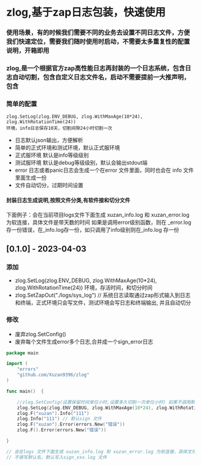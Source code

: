 # zlog,基于zap日志包装，快速使用
### 使用场景，有的时候我们需要不同的业务去设置不同日志文件，方便我们快速定位，需要我们随时使用时启动，不需要太多重复性的配置说明，开箱即用

### zlog,是一个根据官方zap高性能日志再封装的一个日志系统，包含日志自动切割，包含自定义日志文件名，启动不需要提前一大推声明，包含

### 简单的配置
```azure
zlog.SetLog(zlog.ENV_DEBUG, zlog.WithMaxAge(10*24), zlog.WithRotationTime(24))
环境，info日志保存10天，切割间隙24小时切割一次

```
- 日志默认json输出，方便解析
- 简单的正式环境和测试环境，默认正式服环境
- 正式服环境 默认是info等级级别
- 测试服环境 默认是debug等级级别，默认会输出stdout端
- error 日志或者panic日志会生成一个在error 文件里面，同时也会在 info 文件里面生成一份
- 文件自动切分，过期时间设置



#### 封装日志生成说明,按照文件分类,有软件接和切分文件
下面例子：会在当前项目logs文件下面生成 xuzan_info.log 和 xuzan_error.log 为软连接，具体文件是带天数的时间  如果是调用error级别函数，则在 _error.log 存一份错误，在_info.log存一份，如只调用了info级别则在_info.log 存一份

## [0.1.0] - 2023-04-03
### 添加
- zlog.SetLog(zlog.ENV_DEBUG, zlog.WithMaxAge(10*24), zlog.WithRotationTime(24))  环境，存活时间，和切分时间
- zlog.SetZapOut("./logs/sys_log") // 系统日志读取通过zap形式输入到日志和终端，正式环境只会写文件，测试环境会写日志和终端输出, 并且自动切分

### 修改
- 废弃zlog.SetConfig()
- 废弃每个文件生成error多个日志,合并成一个sign_error日志

```go
package main

import (
	"errors"
	"github.com/Xuzan9396/zlog"
)

func main()  {

	//zlog.SetConfig(设置保留时间单位小时,设置多久切割一次单位小时) 如果不调用默认 10天 24小时切割一次
	zlog.SetLog(zlog.ENV_DEBUG, zlog.WithMaxAge(10*24), zlog.WithRotationTime(24))
	zlog.F("xuzan").Info("111")
	zlog.Info("111") // 默认sign 文件
	zlog.F("xuzan").Error(errors.New("错误"))
	zlog.F().Error(errors.New("错误"))

}

// 会在logs 文件下面生成 xuzan_info.log 和 xuzan_error.log 为软连接，具体文件是带天数的时间  如果是调用error级别函数，则在 _error.log 存一份错误，在_info.log存一份
// 不填写默认名，默认写入sign_xxx.log 文件

```

